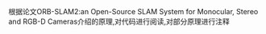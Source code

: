 根据论文ORB-SLAM2:an Open-Source SLAM System for Monocular, Stereo and RGB-D Cameras介绍的原理,对代码进行阅读,对部分原理进行注释
